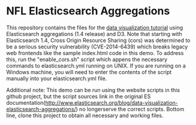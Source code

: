 # NFL Elasticsearch Aggregations

This repository contains the files for the [data visualization tutorial](http://www.elasticsearch.org/blog/data-visualization-elasticsearch-aggregations/) using Elasticsearch aggregations (1.4 release) and D3.
Note that starting with Elasticsearch 1.4, Cross Origin Resource Sharing (cors) was determined to be a serious security vulnerability (CVE-2014-6439) which breaks legacy web frontends like the sample index.html code in this demo. To address this, run the "enable_cors.sh" script which appens the necessary commands to elasticsearch.yml running on UNIX. If you are running on a Windows machine, you will need to enter the contents of the script manually into your elasticsearch.yml file.

Additional note:
This demo can be run using the website scripts in this github project, but the script sources link in the original ES documentation(http://www.elasticsearch.org/blog/data-visualization-elasticsearch-aggregations/) no longerserve the correct scripts. Bottom line, clone this project to obtain all necessary and working files. 
